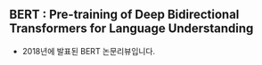 ## BERT : Pre-training of Deep Bidirectional Transformers for Language Understanding
- 2018년에 발표된 BERT 논문리뷰입니다.
